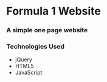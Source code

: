 # Formula 1 Website
### A simple one page website

### Technologies Used
* jQuery
* HTML5
* JavaScript
